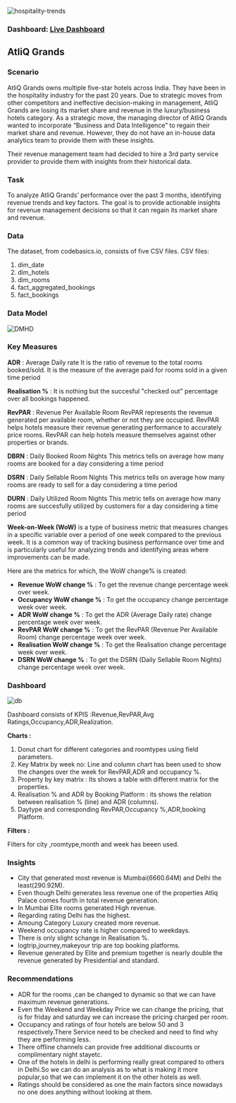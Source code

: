 ![hospitality-trends](https://github.com/PoojaShylaja/Hospitality_Domain/assets/101803358/285ed87e-41f2-452a-8b36-603f6ad35a3c)
 ### Dashboard: [Live Dashboard](https://app.powerbi.com/view?r=eyJrIjoiNDk0OGMzNTgtZDlhNC00ZTdhLWE3ZTUtMzAwOTYzMTBjNDU5IiwidCI6IjM1MzQzZmE0LTZiZGYtNGFiYi04ZjJmLWM0MzA5YjFkN2ZjNSJ9)

 ## AtliQ Grands

 ### Scenario

 AtliQ Grands owns multiple five-star hotels across India. They have been in the hospitality industry for the past 20 years. 
 Due to strategic moves from other competitors and ineffective decision-making in management, AtliQ Grands are losing its 
 market share and revenue in the luxury/business hotels category. As a strategic move, the managing director of AtliQ Grands 
 wanted to incorporate “Business and Data Intelligence” to regain their market share and revenue. However, they do not have an 
 in-house data analytics team to provide them with these insights.

Their revenue management team had decided to hire a 3rd party service provider to provide them with insights from 
their historical data.

### Task

To analyze AtliQ Grands’ performance over the past 3 months, identifying revenue trends and key factors. 
The goal is to provide actionable insights for revenue management decisions so that it can regain its market share and revenue.

### Data 

The dataset, from codebasics.io, consists of five CSV files.
CSV files:
1. dim_date
2. dim_hotels
3. dim_rooms
4. fact_aggregated_bookings
5. fact_bookings

### Data Model

![DMHD](https://github.com/PoojaShylaja/Hospitality_Domain/assets/101803358/ccbf534b-2885-40af-992f-afbd35e37ddb)

### Key Measures 

**ADR** : Average Daily rate
It is the ratio of revenue to the total rooms booked/sold. 
It is the measure of the average paid for rooms sold in a given time period

**Realisation %** : It is nothing but the succesful "checked out" percentage over all bookings happened.

**RevPAR** : Revenue Per Available Room
RevPAR represents the revenue generated per available room, whether or not they are occupied. RevPAR
helps hotels measure their revenue generating performance to accurately price rooms. RevPAR can help hotels 
measure themselves against other properties or brands.

**DBRN** : Daily Booked Room Nights
This metrics tells on average how many rooms are booked for a day considering a time period

**DSRN**  : Daily Sellable Room Nights
This metrics tells on average how many rooms are ready to sell for a day considering a time period

**DURN** : Daily Utilized Room Nights
This metric tells on average how many rooms are succesfully utilized by customers for a day considering a time period

**Week-on-Week (WoW)** is a type of business metric that measures changes in a specific variable over a period of 
one week compared to the previous week. It is a common way of tracking business performance over time and is 
particularly useful for analyzing trends and identifying areas where improvements can be made.

Here are the metrics for which, the WoW change% is created:

* **Revenue WoW change %** : To get the revenue change percentage week over week.
* **Occupancy WoW change %** : To get the occupancy change percentage week over week.
* **ADR WoW change %** : To get the ADR (Average Daily rate) change percentage week over week.
* **RevPAR WoW change %** : To get the RevPAR (Revenue Per Available Room) change percentage week over week.
* **Realisation WoW change %** : To get the Realisation change percentage week over week.
* **DSRN WoW change %** : To get the DSRN (Daily Sellable Room Nights) change percentage week over week.

### Dashboard

![db](https://github.com/PoojaShylaja/Hospitality_Domain/assets/101803358/b8d9c781-d3c2-4630-8075-a642ef16ddc7)

Dashboard consists of KPIS :Revenue,RevPAR,Avg Ratings,Occupancy,ADR,Realization.

**Charts :**

1. Donut chart for different categories and roomtypes using field parameters.
2. Key Matrix by week no: Line and column chart has been used to show the changes over the week for RevPAR,ADR and occupancy %.
3. Property by key matrix : Its shows a table with different matrix for the properties.
4. Realisation % and ADR by Booking Platform : its shows the relation between realisation % (line) and ADR (columns).
5. Daytype and corresponding RevPAR,Occupancy %,ADR,booking Platform.

**Filters :** 

Filters for city ,roomtype,month and week has beeen used.


### Insights

* City that generated most revenue is Mumbai(6660.64M) and Delhi the least(290.92M).
* Even though Delhi generates less revenue one of the properties Atliq Palace comes fourth in total revenue generation.
* In Mumbai Elite rooms generated High revenue.
* Regarding rating Delhi has the highest.
* Amoung Category Luxury created more revenue.
* Weekend occupancy rate is higher compared to weekdays.
* There is only slight schange in Realisation %.
* logtrip,journey,makeyour trip are top booking platforms.
* Revenue generated by Elite and premium together is nearly double the revenue generated by Presidential and standard.

### Recommendations 

* ADR for the rooms ,can be changed to dynamic so that we can have maximum revenue generations.
* Even the Weekend and Weekday Price we can change the pricing, that is for friday and saturday
  we can increase the pricing charged per room.
* Occupancy and ratings of four hotels are below 50 and 3 respectively.There Service need to be checked and
  need to find why they are performing less.
* There offline channels can provide free additional discounts or complimentary night stayetc.
* One of the hotels in delhi is performing really great compared to others in Delhi.So we can do an analysis
  as to what is making it more popular,so that we can implement it on the other hotels as well.
*  Ratings should be considered as one the main factors since nowadays no one does anything without looking at them.
  
